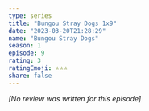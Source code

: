 ```yaml
---
type: series
title: "Bungou Stray Dogs 1x9"
date: "2023-03-20T21:28:29"
name: "Bungou Stray Dogs"
season: 1
episode: 9
rating: 3
ratingEmoji: ⭐️⭐️⭐️
share: false
---
```


_[No review was written for this episode]_
